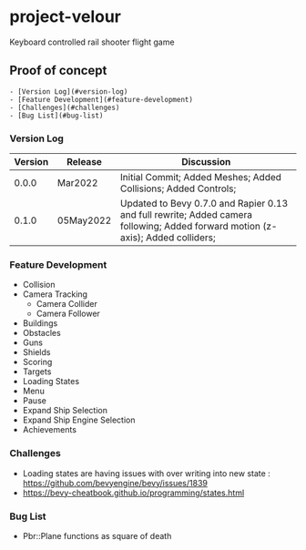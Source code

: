 # project-velour
Keyboard controlled rail shooter flight game


## Proof of concept


    - [Version Log](#version-log)
    - [Feature Development](#feature-development)
    - [Challenges](#challenges)
    - [Bug List](#bug-list)

### Version Log
| Version | Release   | Discussion                                                                                                                      |
| ------- | --------- | ------------------------------------------------------------------------------------------------------------------------------- |
| 0.0.0   | Mar2022   | Initial Commit; Added Meshes; Added Collisions; Added Controls;                                                                 |
| 0.1.0   | 05May2022 | Updated to Bevy 0.7.0 and Rapier 0.13 and full rewrite; Added camera following; Added forward motion (z-axis); Added colliders; |

### Feature Development
- Collision 
- Camera Tracking
  - Camera Collider
  - Camera Follower
- Buildings
- Obstacles
- Guns
- Shields
- Scoring
- Targets
- Loading States
- Menu
- Pause
- Expand Ship Selection
- Expand Ship Engine Selection
- Achievements


### Challenges
- Loading states are having issues with over writing into new state : https://github.com/bevyengine/bevy/issues/1839
- https://bevy-cheatbook.github.io/programming/states.html

### Bug List
- Pbr::Plane functions as square of death


